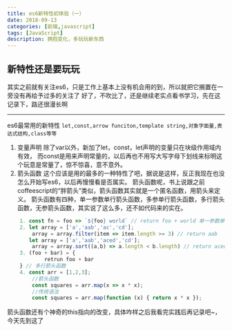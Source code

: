 ```yaml
---
title: es6新特性初体验（一）
date: 2018-09-13
categories: [前端,javascript]
tags: [JavaScript]
description: 拥抱变化，多玩玩新东西
---
```

## 新特性还是要玩玩
  其实之前就有关注es6，只是工作上基本上没有机会用的到，所以就把它搁置在一旁没有再给予过多的关注了
  好了，不吹比了，还是继续老实点看书学习，先在这记录下，路还很漫长啊
<!-- more -->
***
es6最常用的新特性
`let,const,arrow funciton,template string,对象字面量,表达式结构,class等等`
1. 变量声明
    除了var以外，新加了let，const，let声明的变量只在块级作用域内有效，
而const是用来声明常量的，以后再也不用写大写字母下划线来标明这个玩意是常量了，惊不惊喜，意不意外。
2. 箭头函数
    这个应该是用的最多的一种特性了吧，据说是这样，反正我现在也没怎么开始写es6，以后再慢慢看是否属实。
    箭头函数呢，书上说跟之前coffeescript的“胖箭头”类似，箭头函数其实就是一个匿名函数，用箭头来定义。
    箭头函数有四种，单一参数单行箭头函数，多参单行箭头函数，多行箭头函数，无参箭头函数，其实说了这么多，还不如代码来的实在。
```javascript
    1. const fn = foo => `${foo} world` // return foo + world 单一参数单行箭头函数
    2. let array = ['a','aab','ac','cd'];
        array = array.filter(item => item.length >= 3) // return aab
       let array = ['a','aab','aced','cd'];
        array = array.sort((a,b) => a.length < b.length) // return aced aab cd a 多参单行箭头函数
    3. (foo + bar) = {
            retrun foo + bar 
    } // 多行箭头函数
    4. const arr = [1,2,3];
        //箭头函数
        const squares = arr.map(x => x * x);
        //传统语法
        const squares = arr.map(function (x) { return x * x });
```
箭头函数还有个神奇的this指向的改变，具体咋样之后我看完实践后再记录吧~，今天先到这了


